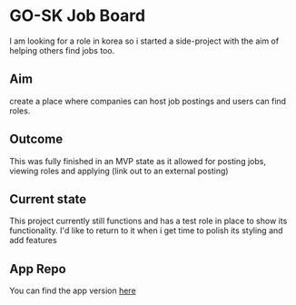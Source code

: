 # GO-SK Job Board

I am looking for a role in korea so i started a side-project with the aim of helping others find jobs too.

## Aim
create a place where companies can host job postings and users can find roles.

## Outcome
This was fully finished in an MVP state as it allowed for posting jobs, viewing roles and applying (link out to an external posting)

## Current state
This project currently still functions and has a test role in place to show its functionality. I'd like to return to it when i get time to polish its styling and add features

## App Repo
You can find the app version [here](https://www.github.com/devldm/go-sk-app)
